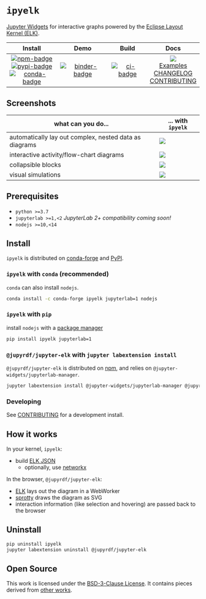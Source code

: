 # `ipyelk`

[Jupyter Widgets][widgets] for interactive graphs powered by the [Eclipse Layout Kernel
(ELK)][elk].

|                                        Install                                        |            Demo             |        Build        |                                         Docs                                         |
| :-----------------------------------------------------------------------------------: | :-------------------------: | :-----------------: | :----------------------------------------------------------------------------------: |
| [![npm-badge]][npm] <br/> [![pypi-badge][]][pypi] <br/> [![conda-badge]][conda-forge] | [![binder-badge][]][binder] | [![ci-badge][]][ci] | [![][docs-badge]][docs] <br/> [Examples][] <br/>[CHANGELOG][] <br/> [CONTRIBUTING][] |

## Screenshots

| what can you do...                                     | ... with `ipyelk`              |
| ------------------------------------------------------ | ------------------------------ |
| automatically lay out complex, nested data as diagrams | ![][screenshot]                |
| interactive activity/flow-chart diagrams               | ![][screenshot-activities]     |
| collapsible blocks                                     | ![][screenshot-activity-block] |
| visual simulations                                     | ![][screenshot-1-bit]          |

## Prerequisites

- `python >=3.7`
- `jupyterlab >=1,<2` _JupyterLab 2+ compatibility coming soon!_
- `nodejs >=10,<14`

## Install

`ipyelk` is distributed on [conda-forge][] and [PyPI][].

### `ipyelk` with `conda` (recommended)

`conda` can also install `nodejs`.

```bash
conda install -c conda-forge ipyelk jupyterlab=1 nodejs
```

### `ipyelk` with `pip`

install `nodejs` with a [package manager][package-manager]

```bash
pip install ipyelk jupyterlab=1
```

### `@jupyrdf/jupyter-elk` with `jupyter labextension install`

`@jupyrdf/jupyter-elk` is distributed on [npm][], and relies on
`@jupyter-widgets/jupyterlab-manager`.

```bash
jupyter labextension install @jupyter-widgets/jupyterlab-manager @jupyrdf/jupyter-elk
```

### Developing

See [CONTRIBUTING][] for a development install.

## How it works

In your kernel, `ipyelk`:

- build [ELK JSON][elk-json]
  - optionally, use [networkx][]

In the browser, `@jupyrdf/jupyter-elk`:

- [ELK][] lays out the diagram in a WebWorker
- [sprotty][] draws the diagram as SVG
- interaction information (like selection and hovering) are passed back to the browser

## Uninstall

```bash
pip uninstall ipyelk
jupyter labextension uninstall @jupyrdf/jupyter-elk
```

## Open Source

This work is licensed under the [BSD-3-Clause License][license]. It contains pieces
derived from [other works][copyright].

[copyright]: https://github.com/jupyrdf/ipyelk/tree/master/COPYRIGHT.md
[license]: https://github.com/jupyrdf/ipyelk/tree/master/LICENSE.txt
[docs]: https://ipyelk.readthedocs.org
[docs-badge]: https://readthedocs.org/projects/ipyelk/badge/?version=latest
[examples]: https://github.com/jupyrdf/ipyelk/tree/master/examples/_index.ipynb
[contributing]: https://github.com/jupyrdf/ipyelk/tree/master/CONTRIBUTING.md
[changelog]: https://github.com/jupyrdf/ipyelk/tree/master/CHANGELOG.md
[ci-badge]: https://github.com/jupyrdf/ipyelk/workflows/CI/badge.svg
[ci]: https://github.com/jupyrdf/ipyelk/actions?query=workflow%3ACI+branch%3Amaster
[binder-badge]: https://mybinder.org/badge_logo.svg
[binder]:
  https://mybinder.org/v2/gh/jupyrdf/ipyelk/master?urlpath=lab%2Ftree%2Fexamples%2F_index.ipynb
[elk-json]:
  https://www.eclipse.org/elk/documentation/tooldevelopers/graphdatastructure/jsonformat.html
[elk]: https://github.com/kieler/elkjs
[jupyterlab]: https://github.com/jupyterlab/jupyterlab
[networkx]: https://networkx.github.io
[sprotty]: https://github.com/eclipse/sprotty
[widgets]: https://jupyter.org/widgets
[screenshot]:
  https://user-images.githubusercontent.com/7581399/90518838-40820300-e135-11ea-8e68-b19356794c78.png
[screenshot-activities]:
  https://user-images.githubusercontent.com/7581399/105381388-f36ef500-5bdc-11eb-8208-d227951b806e.gif
[screenshot-activity-block]:
  https://user-images.githubusercontent.com/7581399/105381390-f4a02200-5bdc-11eb-808e-844ee17cad8f.gif
[screenshot-1-bit]:
  https://user-images.githubusercontent.com/7581399/105381389-f4a02200-5bdc-11eb-975d-e4a09c4f0c96.gif
[npm-badge]: https://img.shields.io/npm/v/@jupyrdf/jupyter-elk
[npm]: https://www.npmjs.com/package/@jupyrdf/jupyter-elk
[pypi]: https://pypi.org/project/ipyelk
[pypi-badge]: https://img.shields.io/pypi/v/ipyelk
[conda-badge]: https://img.shields.io/conda/vn/conda-forge/ipyelk
[conda-forge]: https://anaconda.org/conda-forge/ipyelk/
[package-manager]: https://nodejs.org/en/download/package-manager
